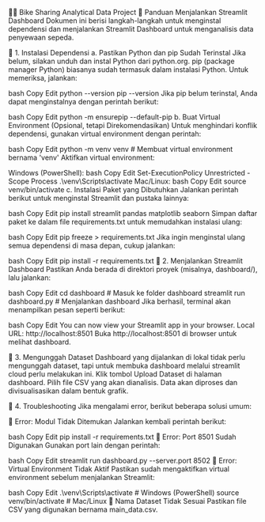 🚴‍♂️ Bike Sharing Analytical Data Project
🚀 Panduan Menjalankan Streamlit Dashboard
Dokumen ini berisi langkah-langkah untuk menginstal dependensi dan menjalankan Streamlit Dashboard untuk menganalisis data penyewaan sepeda.

📌 1. Instalasi Dependensi
a. Pastikan Python dan pip Sudah Terinstal
Jika belum, silakan unduh dan instal Python dari python.org.
pip (package manager Python) biasanya sudah termasuk dalam instalasi Python. Untuk memeriksa, jalankan:

bash
Copy
Edit
python --version
pip --version
Jika pip belum terinstal, Anda dapat menginstalnya dengan perintah berikut:

bash
Copy
Edit
python -m ensurepip --default-pip
b. Buat Virtual Environment (Opsional, tetapi Direkomendasikan)
Untuk menghindari konflik dependensi, gunakan virtual environment dengan perintah:

bash
Copy
Edit
python -m venv venv  # Membuat virtual environment bernama 'venv'
Aktifkan virtual environment:

Windows (PowerShell):
bash
Copy
Edit
Set-ExecutionPolicy Unrestricted -Scope Process
.\venv\Scripts\activate
Mac/Linux:
bash
Copy
Edit
source venv/bin/activate
c. Instalasi Paket yang Dibutuhkan
Jalankan perintah berikut untuk menginstal Streamlit dan pustaka lainnya:

bash
Copy
Edit
pip install streamlit pandas matplotlib seaborn
Simpan daftar paket ke dalam file requirements.txt untuk memudahkan instalasi ulang:

bash
Copy
Edit
pip freeze > requirements.txt
Jika ingin menginstal ulang semua dependensi di masa depan, cukup jalankan:

bash
Copy
Edit
pip install -r requirements.txt
📌 2. Menjalankan Streamlit Dashboard
Pastikan Anda berada di direktori proyek (misalnya, dashboard/), lalu jalankan:

bash
Copy
Edit
cd dashboard  # Masuk ke folder dashboard
streamlit run dashboard.py  # Menjalankan dashboard
Jika berhasil, terminal akan menampilkan pesan seperti berikut:

bash
Copy
Edit
You can now view your Streamlit app in your browser.
Local URL: http://localhost:8501
Buka http://localhost:8501 di browser untuk melihat dashboard.

📌 3. Mengunggah Dataset
Dashboard yang dijalankan di lokal tidak perlu mengunggah dataset, tapi untuk membuka dashboard melalui streamlit cloud perlu melakukan ini.
Klik tombol Upload Dataset di halaman dashboard.
Pilih file CSV yang akan dianalisis.
Data akan diproses dan divisualisasikan dalam bentuk grafik.

📌 4. Troubleshooting
Jika mengalami error, berikut beberapa solusi umum:

🔹 Error: Modul Tidak Ditemukan
Jalankan kembali perintah berikut:

bash
Copy
Edit
pip install -r requirements.txt
🔹 Error: Port 8501 Sudah Digunakan
Gunakan port lain dengan perintah:

bash
Copy
Edit
streamlit run dashboard.py --server.port 8502
🔹 Error: Virtual Environment Tidak Aktif
Pastikan sudah mengaktifkan virtual environment sebelum menjalankan Streamlit:

bash
Copy
Edit
.\venv\Scripts\activate  # Windows (PowerShell)
source venv/bin/activate  # Mac/Linux
🔹 Nama Dataset Tidak Sesuai
Pastikan file CSV yang digunakan bernama main_data.csv.
